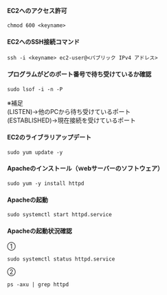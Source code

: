 #### EC2へのアクセス許可
```
chmod 600 <keyname>
```
#### EC2へのSSH接続コマンド
```
ssh -i <keyname> ec2-user@<パブリック IPv4 アドレス>
```
#### プログラムがどのポート番号で待ち受けているか確認
```
sudo lsof -i -n -P
```
※補足</br>
(LISTEN)→他のPCから待ち受けているポート</br>
(ESTABLISHED)→現在接続を受けているポート

#### EC2のライブラリアップデート
```
sudo yum update -y
```

#### Apacheのインストール（ｗebサーバーのソフトウェア）
```
sudo yum -y install httpd
```

#### Apacheの起動
```
sudo systemctl start httpd.service
```

#### Apacheの起動状況確認
①
```
sudo systemctl status httpd.service
```
②
```
ps -axu | grep httpd
```


